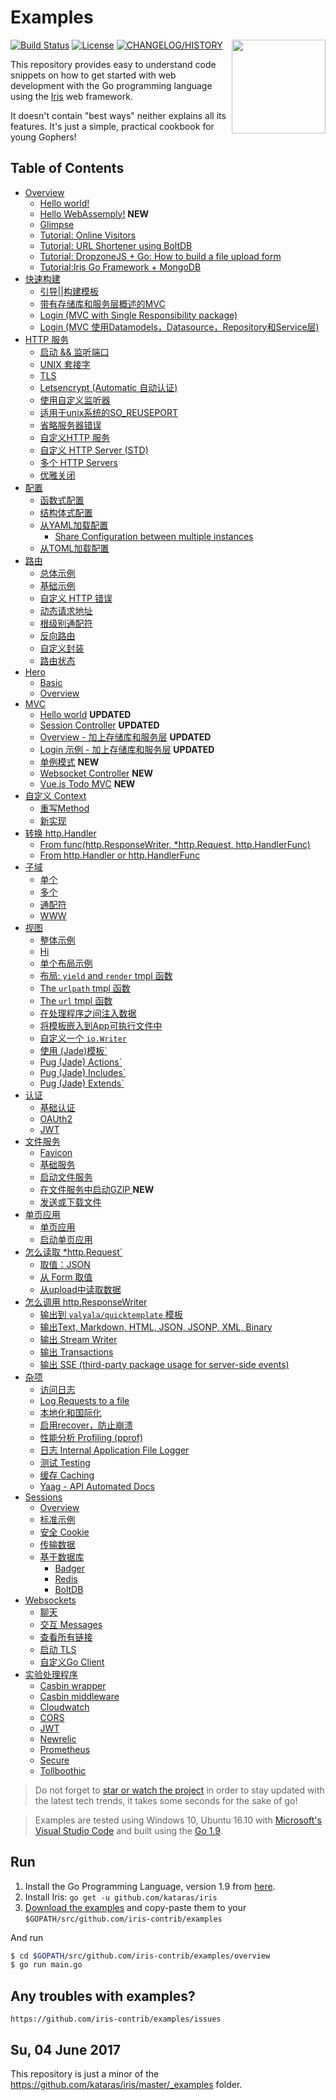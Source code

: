 # Examples

<img align="right" width="150px" src="https://iris-go.com/images/logo.svg?v=10">

<a href="https://travis-ci.org/iris-contrib/examples"><img src="https://img.shields.io/travis/iris-contrib/examples.svg?style=flat-square" alt="Build Status"></a>
<a href="https://github.com/iris-contrib/examples/blob/master/LICENSE"><img src="https://img.shields.io/badge/%20license-MIT%20%20License%20-E91E63.svg?style=flat-square" alt="License"></a>
<a href="https://github.com/kataras/iris/blob/master/HISTORY.md"><img src="https://img.shields.io/badge/version-10.x%20-blue.svg?style=flat-square" alt="CHANGELOG/HISTORY"></a>

This repository provides easy to understand code snippets on how to get started with web development with the Go programming language using the [Iris](https://github.com/kataras/iris) web framework.

It doesn't contain "best ways" neither explains all its features. It's just a simple, practical cookbook for young Gophers!

## Table of Contents

* [Overview](overview)
    * [Hello world!](hello-world/main.go)
    * [Hello WebAssemply!](webassembly/basic/main.go) **NEW**
    * [Glimpse](overview/main.go)
    * [Tutorial: Online Visitors](tutorial/online-visitors/main.go)
    * [Tutorial: URL Shortener using BoltDB](tutorial/url-shortener/main.go)
    * [Tutorial: DropzoneJS + Go: How to build a file upload form](tutorial/dropzonejs/main.go)
    * [Tutorial:Iris Go Framework + MongoDB](https://medium.com/go-language/iris-go-framework-mongodb-552e349eab9c)
* [快速构建](structuring)
    * [引导||构建模板](structuring/bootstrap/bootstrap/bootstrapper.go)
    * [带有存储库和服务层概述的MVC](mvc/overview/main.go)
    * [Login (MVC with Single Responsibility package)](structuring/login-mvc-single-responsible-package/main.go)
    * [Login (MVC 使用Datamodels，Datasource，Repository和Service层)](mvc/login/main.go)
* [HTTP 服务](http-listening)
    * [启动 && 监听端口](http-listening/listen-addr/main.go)
    * [UNIX 套接字](http-listening/listen-unix/main.go)
    * [TLS](http-listening/listen-tls/main.go)
    * [Letsencrypt (Automatic 自动认证)](http-listening/listen-letsencrypt/main.go)
    * [使用自定义监听器](http-listening/custom-listener/main.go)
    * [适用于unix系统的SO_REUSEPORT](http-listening/custom-listener/unix-reuseport/main.go)
    * [省略服务器错误](http-listening/listen-addr/omit-server-errors/main.go)
    * [自定义HTTP 服务](http-listening/custom-httpserver/easy-way/main.go)
    * [自定义 HTTP Server (STD)](http-listening/custom-httpserver/std-way/main.go)
    * [多个 HTTP Servers](http-listening/custom-httpserver/multi/main.go)
    * [优雅关闭](http-listening/graceful-shutdown/default-notifier/main.go)
* [配置](configuration)
    * [函数式配置](configuration/functional/main.go)
    * [结构体式配置](configuration/from-configuration-structure/main.go)
    * [从YAML加载配置](configuration/from-yaml-file/main.go)
        * [Share Configuration between multiple instances](configuration/from-yaml-file/shared-configuration/main.go)
    * [从TOML加载配置](configuration/from-toml-file/main.go)
* [路由](routing)
    * [总体示例](routing/overview/main.go)
    * [基础示例](routing/basic/main.go)
    * [自定义 HTTP 错误](routing/http-errors/main.go)
    * [动态请求地址](routing/dynamic-path/main.go)
    * [根级别通配符](routing/dynamic-path/root-wildcard/main.go)
    * [反向路由](routing/reverse/main.go)
    * [自定义封装](routing/custom-wrapper/main.go)
    * [路由状态](routing/route-state/main.go)
* [Hero](hero)
    * [Basic](hero/basic/main.go)
    * [Overview](hero/overview/main.go)
* [MVC](mvc)
    * [Hello world](mvc/hello-world/main.go) **UPDATED**
    * [Session Controller](mvc/session-controller/main.go) **UPDATED**
    * [Overview - 加上存储库和服务层](mvc/overview/main.go) **UPDATED**
    * [Login 示例 - 加上存储库和服务层](mvc/login/web/main.go) **UPDATED**
    * [单例模式](mvc/singleton/main.go) **NEW**
    * [Websocket Controller](mvc/websocket/main.go) **NEW**
    * [Vue.js Todo MVC](tutorial/vuejs-todo-mvc/src/web/main.go) **NEW**
* [自定义 Context](routing/custom-context)
    * [重写Method](routing/custom-context/method-overriding/main.go)
    * [新实现](routing/custom-context/new-implementation/main.go)
* [转换 http.Handler](convert-handlers)
    * [From func(http.ResponseWriter, *http.Request, http.HandlerFunc)](convert-handlers/negroni-like/main.go)
    * [From http.Handler or http.HandlerFunc](convert-handlers/nethttp/main.go)
* [子域](subdomains)
    * [单个](subdomains/single/main.go)
    * [多个](subdomains/multi/main.go)
    * [通配符](subdomains/wildcard/main.go)
    * [WWW](subdomains/www/main.go)
* [视图](view)
    * [整体示例](view/overview/main.go)
    * [Hi](view/template_html_0/main.go)
    * [单个布局示例](view/template_html_1/main.go)
    * [布局: `yield` and `render` tmpl 函数](view/template_html_2/main.go)
    * [The `urlpath` tmpl 函数](view/template_html_3/main.go)
    * [The `url` tmpl 函数](view/template_html_4/main.go)
    * [在处理程序之间注入数据](view/context-view-data/main.go)
    * [将模板嵌入到App可执行文件中](view/embedding-templates-into-app/main.go)
    * [自定义一个 `io.Writer`](view/write-to/main.go)
    * [使用 (Jade)模板`](view/template_pug_0/main.go)
    * [Pug (Jade) Actions`](view/template_pug_1/main.go)
    * [Pug (Jade) Includes`](view/template_pug_2/main.go)
    * [Pug (Jade) Extends`](view/template_pug_3/main.go)
* [认证](authentication)
    * [基础认证](authentication/basicauth/main.go)
    * [OAUth2](authentication/oauth2/main.go)
    * [JWT](experimental-handlers/jwt/simple/main.go)
* [文件服务](file-server)
    * [Favicon](file-server/favicon/main.go)
    * [基础服务](file-server/basic/main.go)
    * [启动文件服务](file-server/embedding-files-into-app/main.go)
    * [在文件服务中启动GZIP ](file-server/embedding-gziped-files-into-app/main.go) **NEW**
    * [发送或下载文件](file-server/send-files/main.go)
* [单页应用](file-server/single-page-application)
    * [单页应用](file-server/single-page-application/basic/main.go)
    * [启动单页应用](file-server/single-page-application/embedded-single-page-application/main.go)
* [怎么读取 *http.Request`](http_reqest)
    * [取值：JSON](http_request/read-json/main.go)
    * [从 Form 取值](http_request/read-form/main.go)
    * [从upload中读取数据](http_request/upload-files/main.go)
* [怎么调用 http.ResponseWriter](http_responsewriter)
	* [输出到 `valyala/quicktemplate` 模板](http_responsewriter/quicktemplate/main.go)
    * [输出Text, Markdown, HTML, JSON, JSONP, XML, Binary](http_responsewriter/write-rest/main.go)
    * [输出 Stream Writer](http_responsewriter/stream-writer/main.go)
    * [输出 Transactions](http_responsewriter/transactions/main.go)
    * [输出 SSE (third-party package usage for server-side events)](http_responsewriter/sse-third-party/main.go)
* [杂项](miscellaneous)
    * [访问日志](http_request/request-logger/main.go)
	* [Log Requests to a file](http_request/request-logger/request-logger-file/main.go)
    * [本地化和国际化](miscellaneous/i18n/main.go)
    * [启用recover，防止崩溃](miscellaneous/recover/main.go)
    * [性能分析 Profiling (pprof)](miscellaneous/pprof/main.go)
    * [日志 Internal Application File Logger](miscellaneous/file-logger/main.go)
    * [测试 Testing](testing/httptest/main_test.go)
    * [缓存 Caching](cache/simple/main.go)
    * [Yaag - API Automated Docs](apidoc/yaag/main.go)
* [Sessions](sessions)
    * [Overview](sessions/overview/main.go)
    * [标准示例](sessions/standalone/main.go)
    * [安全 Cookie](sessions/securecookie/main.go)
    * [传输数据](sessions/flash-messages/main.go)
    * [基于数据库](sessions/database)
        * [Badger](sessions/database/badger/main.go)
        * [Redis](sessions/database/redis/main.go)
        * [BoltDB](sessions/database/boltdb/main.go)
* [Websockets](websocket)
    * [聊天](websocket/chat/main.go)
    * [交互 Messages](websocket/native-messages/main.go)
    * [查看所有链接](websocket/connectionlist/main.go)
    * [启动 TLS ](websocket/secure/main.go)
    * [自定义Go Client](websocket/custom-go-client/main.go)
* [实验处理程序](experimental-handlers)
    * [Casbin wrapper](experimental-handlers/casbin/wrapper/main.go)
    * [Casbin middleware](experimental-handlers/casbin/middleware/main.go)
    * [Cloudwatch](experimental-handlers/cloudwatch/simple/main.go)
    * [CORS](experimental-handlers/cors/simple/main.go)
    * [JWT](experimental-handlers/jwt/main.go)
    * [Newrelic](experimental-handlers/newrelic/simple/main.go)
    * [Prometheus](experimental-handlers/prometheus/simple/main.go)
    * [Secure](experimental-handlers/secure/simple/main.go)
    * [Tollboothic](experimental-handlers/tollboothic/limit-handler/main.go)

> Do not forget to [star or watch the project](https://github.com/kataras/iris/stargazers) in order to stay updated with the latest tech trends, it takes some seconds for the sake of go!

> Examples are tested using Windows 10, Ubuntu 16.10 with [Microsoft's Visual Studio Code](https://code.visualstudio.com/) and built using the [Go 1.9](https://golang.org/dl).

## Run

1. Install the Go Programming Language, version 1.9 from [here](https://golang.org/dl).
2. Install Iris: `go get -u github.com/kataras/iris`
3. [Download the examples](https://github.com/iris-contrib/examples/archive/master.zip) and copy-paste them to your `$GOPATH/src/github.com/iris-contrib/examples`

And run

```sh
$ cd $GOPATH/src/github.com/iris-contrib/examples/overview
$ go run main.go
```

## Any troubles with examples?

    https://github.com/iris-contrib/examples/issues

## Su, 04 June 2017

This repository is just a minor of the https://github.com/kataras/iris/master/_examples folder.
